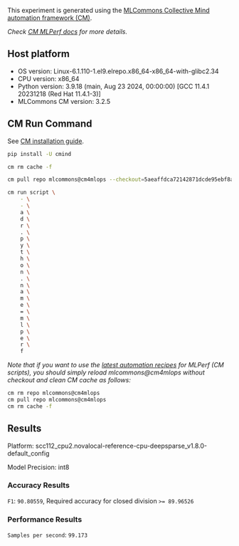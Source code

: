 This experiment is generated using the [MLCommons Collective Mind automation framework (CM)](https://github.com/mlcommons/cm4mlops).

*Check [CM MLPerf docs](https://docs.mlcommons.org/inference) for more details.*

## Host platform

* OS version: Linux-6.1.110-1.el9.elrepo.x86_64-x86_64-with-glibc2.34
* CPU version: x86_64
* Python version: 3.9.18 (main, Aug 23 2024, 00:00:00) 
[GCC 11.4.1 20231218 (Red Hat 11.4.1-3)]
* MLCommons CM version: 3.2.5

## CM Run Command

See [CM installation guide](https://docs.mlcommons.org/inference/install/).

```bash
pip install -U cmind

cm rm cache -f

cm pull repo mlcommons@cm4mlops --checkout=5aeaffdca72142871dcde95ebf8a37e65fe3e06e

cm run script \
	- \
	- \
	a \
	d \
	r \
	. \
	p \
	y \
	t \
	h \
	o \
	n \
	. \
	n \
	a \
	m \
	e \
	= \
	m \
	l \
	p \
	e \
	r \
	f
```
*Note that if you want to use the [latest automation recipes](https://docs.mlcommons.org/inference) for MLPerf (CM scripts),
 you should simply reload mlcommons@cm4mlops without checkout and clean CM cache as follows:*

```bash
cm rm repo mlcommons@cm4mlops
cm pull repo mlcommons@cm4mlops
cm rm cache -f

```

## Results

Platform: scc112_cpu2.novalocal-reference-cpu-deepsparse_v1.8.0-default_config

Model Precision: int8

### Accuracy Results 
`F1`: `90.80559`, Required accuracy for closed division `>= 89.96526`

### Performance Results 
`Samples per second`: `99.173`
